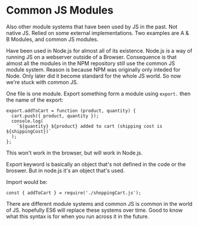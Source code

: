 # Common JS Modules

Also other module systems that have been used by JS in the past. Not native JS. Relied on some external implementations. Two examples are A & B Modules, and common JS modules.

Have been used in Node.js for almost all of its existence. Node.js is a way of running JS on a webserver outside of a Browser. Consequence is that almost all the modules in the NPM repository still use the common JS module system. Reason is because NPM was originally only inteded for Node. Only later did it become standard for the whole JS world. So now we're stuck with common JS.

One file is one module. Export something form a module using `export.` then the name of the export:

```
export.addToCart = function (product, quantity) {
  cart.push({ product, quantity });
  console.log(
    `${quantity} ${product} added to cart (shipping cost is ${shippingCost})`
  );
};
```

This won't work in the browser, but will work in Node.js.

Export keyword is basically an object that's not defined in the code or the broswer. But in node.js it's an object that's used.

Import would be:

```
const { addToCart } = require('./shoppingCart.js');
```

There are different module systems and common JS is common in the world of JS. hopefully ES6 will replace these systems over time.
Good to know what this syntax is for when you run across it in the future.

